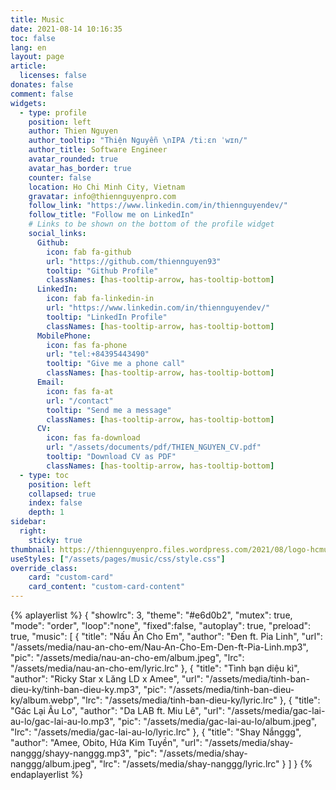```yaml
---
title: Music
date: 2021-08-14 10:16:35
toc: false
lang: en
layout: page
article:
  licenses: false
donates: false
comment: false
widgets: 
  - type: profile
    position: left
    author: Thien Nguyen
    author_tooltip: "Thiện Nguyễn \nIPA /tiːɛn ˈwɪn/"
    author_title: Software Engineer
    avatar_rounded: true
    avatar_has_border: true
    counter: false
    location: Ho Chi Minh City, Vietnam
    gravatar: info@thiennguyenpro.com
    follow_link: "https://www.linkedin.com/in/thiennguyendev/"
    follow_title: "Follow me on LinkedIn"
    # Links to be shown on the bottom of the profile widget
    social_links:
      Github:
        icon: fab fa-github
        url: "https://github.com/thiennguyen93"
        tooltip: "Github Profile"
        classNames: [has-tooltip-arrow, has-tooltip-bottom]
      LinkedIn:
        icon: fab fa-linkedin-in
        url: "https://www.linkedin.com/in/thiennguyendev/"
        tooltip: "LinkedIn Profile"
        classNames: [has-tooltip-arrow, has-tooltip-bottom]
      MobilePhone:
        icon: fas fa-phone
        url: "tel:+84395443490"
        tooltip: "Give me a phone call"
        classNames: [has-tooltip-arrow, has-tooltip-bottom]
      Email:
        icon: fas fa-at
        url: "/contact"
        tooltip: "Send me a message"
        classNames: [has-tooltip-arrow, has-tooltip-bottom]
      CV:
        icon: fas fa-download
        url: "/assets/documents/pdf/THIEN_NGUYEN_CV.pdf"
        tooltip: "Download CV as PDF"
        classNames: [has-tooltip-arrow, has-tooltip-bottom]
  - type: toc
    position: left
    collapsed: true
    index: false
    depth: 1
sidebar:
  right:
    sticky: true
thumbnail: https://thiennguyenpro.files.wordpress.com/2021/08/logo-hcmus.png
useStyles: ["/assets/pages/music/css/style.css"]
override_class:
    card: "custom-card"
    card_content: "custom-card-content"
---
```


{% aplayerlist %}
{
    "showlrc": 3,
    "theme": "#e6d0b2",
    "mutex": true,
    "mode": "order",
    "loop":"none",
    "fixed":false,
    "autoplay": true,
    "preload": true,
    "music": [
        {
            "title": "Nấu Ăn Cho Em",
            "author": "Đen ft. Pia Linh",
            "url": "/assets/media/nau-an-cho-em/Nau-An-Cho-Em-Den-ft-Pia-Linh.mp3",
            "pic": "/assets/media/nau-an-cho-em/album.jpeg",
            "lrc": "/assets/media/nau-an-cho-em/lyric.lrc"
        },
        {
            "title": "Tình bạn diệu kì",
            "author": "Ricky Star x Lăng LD x Amee",
            "url": "/assets/media/tinh-ban-dieu-ky/tinh-ban-dieu-ky.mp3",
            "pic": "/assets/media/tinh-ban-dieu-ky/album.webp",
            "lrc": "/assets/media/tinh-ban-dieu-ky/lyric.lrc"
        },
        {
            "title": "Gác Lại Âu Lo",
            "author": "Da LAB ft. Miu  Lê",
            "url": "/assets/media/gac-lai-au-lo/gac-lai-au-lo.mp3",
            "pic": "/assets/media/gac-lai-au-lo/album.jpeg",
            "lrc": "/assets/media/gac-lai-au-lo/lyric.lrc"
        },
        {
            "title": "Shay Nắnggg",
            "author": "Amee, Obito, Hứa Kim Tuyền",
            "url": "/assets/media/shay-nanggg/shayy-nanggg.mp3",
            "pic": "/assets/media/shay-nanggg/album.jpeg",
            "lrc": "/assets/media/shay-nanggg/lyric.lrc"
        }
    ]
}
{% endaplayerlist %}